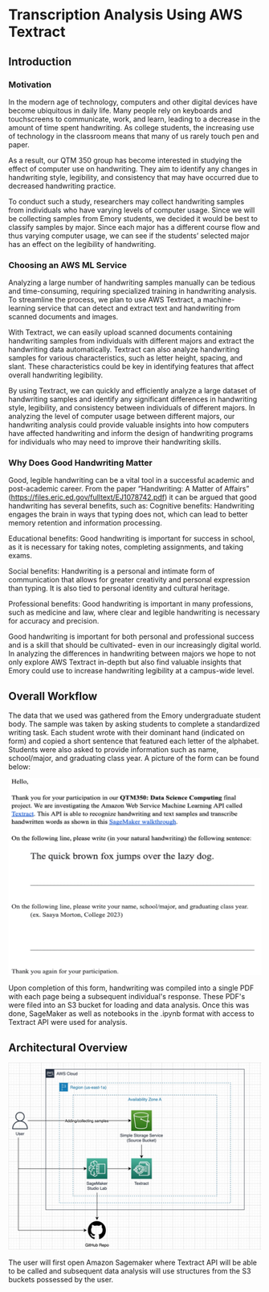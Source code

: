 # Transcription Analysis Using AWS Textract

## Introduction

### Motivation
In the modern age of technology, computers and other digital devices have become ubiquitous in daily life. Many people rely on keyboards and touchscreens to communicate, work, and learn, leading to a decrease in the amount of time spent handwriting. As college students, the increasing use of technology in the classroom means that many of us rarely touch pen and paper.

As a result, our QTM 350 group has become interested in studying the effect of computer use on handwriting. They aim to identify any changes in handwriting style, legibility, and consistency that may have occurred due to decreased handwriting practice.

To conduct such a study, researchers may collect handwriting samples from individuals who have varying levels of computer usage. Since we will be collecting samples from Emory students, we decided it would be best to classify samples by major. Since each major has a different course flow and thus varying computer usage, we can see if the students’ selected major has an effect on the legibility of handwriting. 

### Choosing an AWS ML Service
Analyzing a large number of handwriting samples manually can be tedious and time-consuming, requiring specialized training in handwriting analysis. To streamline the process, we plan to use AWS Textract, a machine-learning service that can detect and extract text and handwriting from scanned documents and images.

With Textract, we can easily upload scanned documents containing handwriting samples from individuals with different majors and extract the handwriting data automatically. Textract can also analyze handwriting samples for various characteristics, such as letter height, spacing, and slant. These characteristics could be key in identifying features that affect overall handwriting legibility.

By using Textract, we can quickly and efficiently analyze a large dataset of handwriting samples and identify any significant differences in handwriting style, legibility, and consistency between individuals of different majors. In analyzing the level of computer usage between different majors, our handwriting analysis could provide valuable insights into how computers have affected handwriting and inform the design of handwriting programs for individuals who may need to improve their handwriting skills.

### Why Does Good Handwriting Matter
Good, legible handwriting can be a vital tool in a successful academic and post-academic career. From the paper “Handwriting: A Matter of Affairs” (https://files.eric.ed.gov/fulltext/EJ1078742.pdf) it can be argued that good handwriting has several benefits, such as: 
Cognitive benefits: Handwriting engages the brain in ways that typing does not, which can lead to better memory retention and information processing.

Educational benefits: Good handwriting is important for success in school, as it is necessary for taking notes, completing assignments, and taking exams.

Social benefits: Handwriting is a personal and intimate form of communication that allows for greater creativity and personal expression than typing. It is also tied to personal identity and cultural heritage.

Professional benefits: Good handwriting is important in many professions, such as medicine and law, where clear and legible handwriting is necessary for accuracy and precision.

Good handwriting is important for both personal and professional success and is a skill that should be cultivated- even in our increasingly digital world. In analyzing the differences in handwriting between majors we hope to not only explore AWS Textract in-depth but also find valuable insights that Emory could use to increase handwriting legibility at a campus-wide level.

## Overall Workflow
The data that we used was gathered from the Emory undergraduate student body. The sample was taken by asking students to complete a standardized writing task. Each student wrote with their dominant hand (indicated on form) and copied a short sentence that featured each letter of the alphabet. Students were also asked to provide information such as name, school/major, and graduating class year. A picture of the form can be found below:

![Form](/images/Form.png)

Upon completion of this form, handwriting was compiled into a single PDF with each page being a subsequent individual's response. These PDF's were filed into an S3 bucket for loading and data analysis. Once this was done, SageMaker as well as notebooks in the .ipynb format with access to Textract API were used for analysis.

## Architectural Overview
![Roadmap](/images/Map.jpeg)

The user will first open Amazon Sagemaker where Textract API will be able to be called and subsequent data analysis will use structures from the S3 buckets possessed by the user. 
